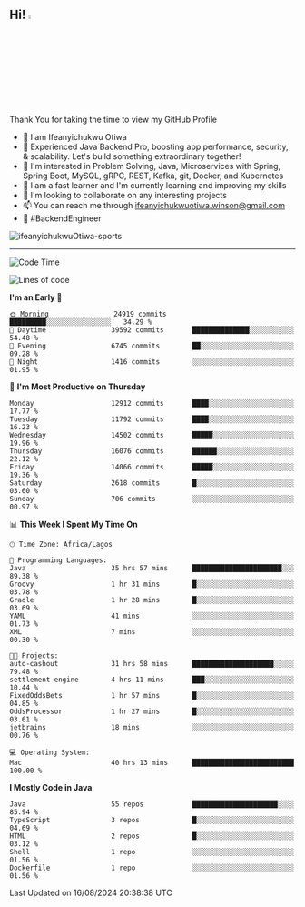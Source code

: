 <!-- BLOG-POST-LIST:START --><!-- BLOG-POST-LIST:END -->

## Hi! <img src="https://media.giphy.com/media/hvRJCLFzcasrR4ia7z/giphy.gif" width="4%"> 

Thank You for taking the time to view my GitHub Profile

- 👋 I am Ifeanyichukwu Otiwa
- 🚀 Experienced Java Backend Pro, boosting app performance, security, & scalability. Let's build something extraordinary together!
- 👀 I'm interested in Problem Solving, Java, Microservices with Spring, Spring Boot, MySQL, gRPC, REST, Kafka, git, Docker, and Kubernetes
- 🌱 I am a fast learner and I'm currently learning and improving my skills
- 💞️ I'm looking to collaborate on any interesting projects
- 📫 You can reach me through ifeanyichukwuotiwa.winson@gmail.com
- 🚀 #BackendEngineer

<p align="left" marginTop="10px"> <img src="https://komarev.com/ghpvc/?username=ifeanyichukwuOtiwa-sports&label=Profile%20views&color=0e75b6&style=for-the-badge" alt="ifeanyichukwuOtiwa-sports" /> </p>

***

<!--START_SECTION:waka-->
![Code Time](http://img.shields.io/badge/Code%20Time-2%2C793%20hrs%2032%20mins-blue)

![Lines of code](https://img.shields.io/badge/From%20Hello%20World%20I%27ve%20Written-17.3%20million%20lines%20of%20code-blue)

**I'm an Early 🐤** 

```text
🌞 Morning                24919 commits       █████████░░░░░░░░░░░░░░░░   34.29 % 
🌆 Daytime                39592 commits       ██████████████░░░░░░░░░░░   54.48 % 
🌃 Evening                6745 commits        ██░░░░░░░░░░░░░░░░░░░░░░░   09.28 % 
🌙 Night                  1416 commits        ░░░░░░░░░░░░░░░░░░░░░░░░░   01.95 % 
```
📅 **I'm Most Productive on Thursday** 

```text
Monday                   12912 commits       ████░░░░░░░░░░░░░░░░░░░░░   17.77 % 
Tuesday                  11792 commits       ████░░░░░░░░░░░░░░░░░░░░░   16.23 % 
Wednesday                14502 commits       █████░░░░░░░░░░░░░░░░░░░░   19.96 % 
Thursday                 16076 commits       ██████░░░░░░░░░░░░░░░░░░░   22.12 % 
Friday                   14066 commits       █████░░░░░░░░░░░░░░░░░░░░   19.36 % 
Saturday                 2618 commits        █░░░░░░░░░░░░░░░░░░░░░░░░   03.60 % 
Sunday                   706 commits         ░░░░░░░░░░░░░░░░░░░░░░░░░   00.97 % 
```


📊 **This Week I Spent My Time On** 

```text
🕑︎ Time Zone: Africa/Lagos

💬 Programming Languages: 
Java                     35 hrs 57 mins      ██████████████████████░░░   89.38 % 
Groovy                   1 hr 31 mins        █░░░░░░░░░░░░░░░░░░░░░░░░   03.78 % 
Gradle                   1 hr 28 mins        █░░░░░░░░░░░░░░░░░░░░░░░░   03.69 % 
YAML                     41 mins             ░░░░░░░░░░░░░░░░░░░░░░░░░   01.73 % 
XML                      7 mins              ░░░░░░░░░░░░░░░░░░░░░░░░░   00.30 % 

🐱‍💻 Projects: 
auto-cashout             31 hrs 58 mins      ████████████████████░░░░░   79.48 % 
settlement-engine        4 hrs 11 mins       ███░░░░░░░░░░░░░░░░░░░░░░   10.44 % 
FixedOddsBets            1 hr 57 mins        █░░░░░░░░░░░░░░░░░░░░░░░░   04.85 % 
OddsProcessor            1 hr 27 mins        █░░░░░░░░░░░░░░░░░░░░░░░░   03.61 % 
jetbrains                18 mins             ░░░░░░░░░░░░░░░░░░░░░░░░░   00.76 % 

💻 Operating System: 
Mac                      40 hrs 13 mins      █████████████████████████   100.00 % 
```

**I Mostly Code in Java** 

```text
Java                     55 repos            █████████████████████░░░░   85.94 % 
TypeScript               3 repos             █░░░░░░░░░░░░░░░░░░░░░░░░   04.69 % 
HTML                     2 repos             █░░░░░░░░░░░░░░░░░░░░░░░░   03.12 % 
Shell                    1 repo              ░░░░░░░░░░░░░░░░░░░░░░░░░   01.56 % 
Dockerfile               1 repo              ░░░░░░░░░░░░░░░░░░░░░░░░░   01.56 % 
```




 Last Updated on 16/08/2024 20:38:38 UTC
<!--END_SECTION:waka-->

<!--
<p align="center">
![trophy](https://github-profile-trophy.vercel.app/?username=ifeanyichukwuOtiwa-sports&theme=onedark) (https://github.com/ryo-ma/github-profile-trophy)
</p>
-->

<!---
ifeanyi-otiwa/ifeanyi-otiwa is a ✨ special ✨ repository because its `README.md` (this file) appears on your GitHub profile.
You can click the Preview link to take a look at your changes.
--->
